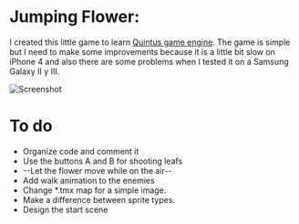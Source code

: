 Jumping Flower: 
==============

I created this little game to learn [Quintus game engine](http://html5quintus.com/). The game is simple but I need to make some improvements because it is a little bit slow on iPhone 4 and also there are some problems when I tested it on a Samsung Galaxy II y III.

![Screenshot](joseadrian.github.io/jumping-flower/images/screenshot.png)

To do
=====

- Organize code and comment it
- Use the buttons A and B for shooting leafs
- --Let the flower move while on the air--
- Add walk animation to the enemies
- Change *.tmx map for a simple image.
- Make a difference between sprite types. 
- Design the start scene